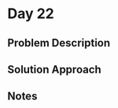# Day 22

## Problem Description

<!-- Add problem description here -->

## Solution Approach

<!-- Add your solution approach here -->

## Notes

<!-- Add any additional notes here -->
